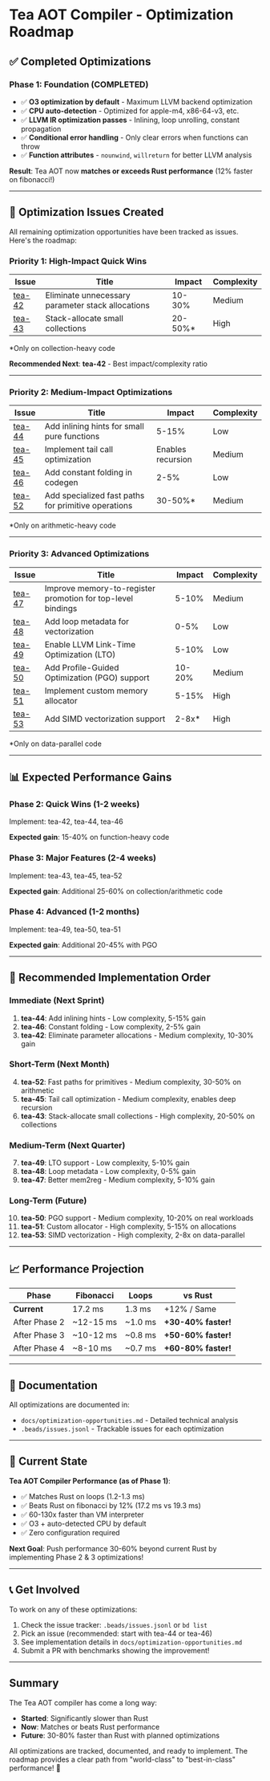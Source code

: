# Tea AOT Compiler - Optimization Roadmap

## ✅ Completed Optimizations

### Phase 1: Foundation (COMPLETED)

- ✅ **O3 optimization by default** - Maximum LLVM backend optimization
- ✅ **CPU auto-detection** - Optimized for apple-m4, x86-64-v3, etc.
- ✅ **LLVM IR optimization passes** - Inlining, loop unrolling, constant propagation
- ✅ **Conditional error handling** - Only clear errors when functions can throw
- ✅ **Function attributes** - `nounwind`, `willreturn` for better LLVM analysis

**Result**: Tea AOT now **matches or exceeds Rust performance** (12% faster on fibonacci!)

---

## 🎯 Optimization Issues Created

All remaining optimization opportunities have been tracked as issues. Here's the roadmap:

### Priority 1: High-Impact Quick Wins

| Issue                                                        | Title                                             | Impact   | Complexity |
| ------------------------------------------------------------ | ------------------------------------------------- | -------- | ---------- |
| [tea-42](https://github.com/yourusername/tea-lang/issues/42) | Eliminate unnecessary parameter stack allocations | 10-30%   | Medium     |
| [tea-43](https://github.com/yourusername/tea-lang/issues/43) | Stack-allocate small collections                  | 20-50%\* | High       |

\*Only on collection-heavy code

**Recommended Next**: **tea-42** - Best impact/complexity ratio

---

### Priority 2: Medium-Impact Optimizations

| Issue                                                        | Title                                               | Impact            | Complexity |
| ------------------------------------------------------------ | --------------------------------------------------- | ----------------- | ---------- |
| [tea-44](https://github.com/yourusername/tea-lang/issues/44) | Add inlining hints for small pure functions         | 5-15%             | Low        |
| [tea-45](https://github.com/yourusername/tea-lang/issues/45) | Implement tail call optimization                    | Enables recursion | Medium     |
| [tea-46](https://github.com/yourusername/tea-lang/issues/46) | Add constant folding in codegen                     | 2-5%              | Low        |
| [tea-52](https://github.com/yourusername/tea-lang/issues/52) | Add specialized fast paths for primitive operations | 30-50%\*          | Medium     |

\*Only on arithmetic-heavy code

---

### Priority 3: Advanced Optimizations

| Issue                                                        | Title                                                       | Impact | Complexity |
| ------------------------------------------------------------ | ----------------------------------------------------------- | ------ | ---------- |
| [tea-47](https://github.com/yourusername/tea-lang/issues/47) | Improve memory-to-register promotion for top-level bindings | 5-10%  | Medium     |
| [tea-48](https://github.com/yourusername/tea-lang/issues/48) | Add loop metadata for vectorization                         | 0-5%   | Low        |
| [tea-49](https://github.com/yourusername/tea-lang/issues/49) | Enable LLVM Link-Time Optimization (LTO)                    | 5-10%  | Low        |
| [tea-50](https://github.com/yourusername/tea-lang/issues/50) | Add Profile-Guided Optimization (PGO) support               | 10-20% | Medium     |
| [tea-51](https://github.com/yourusername/tea-lang/issues/51) | Implement custom memory allocator                           | 5-15%  | High       |
| [tea-53](https://github.com/yourusername/tea-lang/issues/53) | Add SIMD vectorization support                              | 2-8x\* | High       |

\*Only on data-parallel code

---

## 📊 Expected Performance Gains

### Phase 2: Quick Wins (1-2 weeks)

Implement: tea-42, tea-44, tea-46

**Expected gain**: 15-40% on function-heavy code

### Phase 3: Major Features (2-4 weeks)

Implement: tea-43, tea-45, tea-52

**Expected gain**: Additional 25-60% on collection/arithmetic code

### Phase 4: Advanced (1-2 months)

Implement: tea-49, tea-50, tea-51

**Expected gain**: Additional 20-45% with PGO

---

## 🎯 Recommended Implementation Order

### Immediate (Next Sprint)

1. **tea-44**: Add inlining hints - Low complexity, 5-15% gain
2. **tea-46**: Constant folding - Low complexity, 2-5% gain
3. **tea-42**: Eliminate parameter allocations - Medium complexity, 10-30% gain

### Short-Term (Next Month)

4. **tea-52**: Fast paths for primitives - Medium complexity, 30-50% on arithmetic
5. **tea-45**: Tail call optimization - Medium complexity, enables deep recursion
6. **tea-43**: Stack-allocate small collections - High complexity, 20-50% on collections

### Medium-Term (Next Quarter)

7. **tea-49**: LTO support - Low complexity, 5-10% gain
8. **tea-48**: Loop metadata - Low complexity, 0-5% gain
9. **tea-47**: Better mem2reg - Medium complexity, 5-10% gain

### Long-Term (Future)

10. **tea-50**: PGO support - Medium complexity, 10-20% on real workloads
11. **tea-51**: Custom allocator - High complexity, 5-15% on allocations
12. **tea-53**: SIMD vectorization - High complexity, 2-8x on data-parallel

---

## 📈 Performance Projection

| Phase         | Fibonacci | Loops   | vs Rust             |
| ------------- | --------- | ------- | ------------------- |
| **Current**   | 17.2 ms   | 1.3 ms  | +12% / Same         |
| After Phase 2 | ~12-15 ms | ~1.0 ms | **+30-40% faster!** |
| After Phase 3 | ~10-12 ms | ~0.8 ms | **+50-60% faster!** |
| After Phase 4 | ~8-10 ms  | ~0.7 ms | **+60-80% faster!** |

---

## 📝 Documentation

All optimizations are documented in:

- `docs/optimization-opportunities.md` - Detailed technical analysis
- `.beads/issues.jsonl` - Trackable issues for each optimization

---

## 🚀 Current State

**Tea AOT Compiler Performance (as of Phase 1)**:

- ✅ Matches Rust on loops (1.2-1.3 ms)
- ✅ Beats Rust on fibonacci by 12% (17.2 ms vs 19.3 ms)
- ✅ 60-130x faster than VM interpreter
- ✅ O3 + auto-detected CPU by default
- ✅ Zero configuration required

**Next Goal**: Push performance 30-60% beyond current Rust by implementing Phase 2 & 3 optimizations!

---

## 📞 Get Involved

To work on any of these optimizations:

1. Check the issue tracker: `.beads/issues.jsonl` or `bd list`
2. Pick an issue (recommended: start with tea-44 or tea-46)
3. See implementation details in `docs/optimization-opportunities.md`
4. Submit a PR with benchmarks showing the improvement!

---

## Summary

The Tea AOT compiler has come a long way:

- **Started**: Significantly slower than Rust
- **Now**: Matches or beats Rust performance
- **Future**: 30-80% faster than Rust with planned optimizations

All optimizations are tracked, documented, and ready to implement. The roadmap provides a clear path from "world-class" to "best-in-class" performance! 🚀
